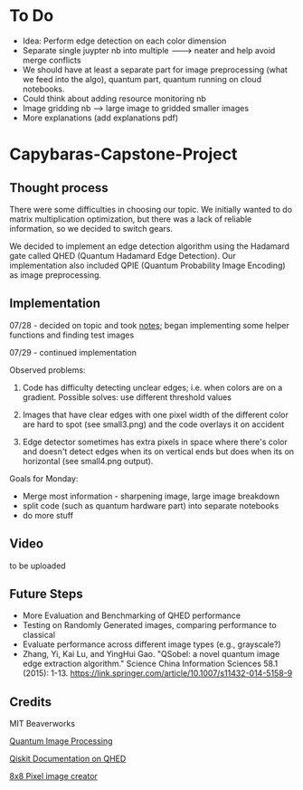 # To Do #
- Idea: Perform edge detection on each color dimension
- Separate single juypter nb into multiple ---> neater and help avoid merge conflicts
- We should have at least a separate part for image preprocessing (what we feed into the algo), quantum part, quantum running on cloud notebooks.
- Could think about adding resource monitoring nb
- Image gridding nb --> large image to gridded smaller images
- More explanations (add explanations pdf)

# Capybaras-Capstone-Project

## Thought process
There were some difficulties in choosing our topic. We initially wanted to do matrix multiplication optimization, but there was a lack of reliable information, so we decided to switch gears.

We decided to implement an edge detection algorithm using the Hadamard gate called QHED (Quantum Hadamard Edge Detection). Our implementation also included QPIE (Quantum Probability Image Encoding) as image preprocessing.  

## Implementation

07/28 - decided on topic and took [notes](https://docs.google.com/document/d/1KwwHY0z-jrOcwBCqH7Xco5jy1c1H4JHYLDq1byuVJ5E/edit?usp=sharing); began implementing some helper functions and finding test images

07/29 - continued implementation

Observed problems:

1. Code has difficulty detecting unclear edges; i.e. when colors are on a gradient. Possible solves: use different threshold values

2. Images that have clear edges with one pixel width of the different color are hard to spot (see small3.png) and the code overlays it on accident

3. Edge detector sometimes has extra pixels in space where there's color and doesn't detect edges when its on vertical ends but does when its on horizontal (see small4.png output).

Goals for Monday:
- Merge most information - sharpening image, large image breakdown
- split code (such as quantum hardware part) into separate notebooks
- do more stuff

## Video
to be uploaded

## Future Steps
- More Evaluation and Benchmarking of QHED performance
- Testing on Randomly Generated images, comparing performance to classical
- Evaluate performance across different image types (e.g., grayscale?)
- Zhang, Yi, Kai Lu, and YingHui Gao. "QSobel: a novel quantum image edge extraction algorithm." Science China Information Sciences 58.1 (2015): 1-13. https://link.springer.com/article/10.1007/s11432-014-5158-9

## Credits
MIT Beaverworks

[Quantum Image Processing](https://journals.aps.org/prx/pdf/10.1103/PhysRevX.7.031041)

[Qiskit Documentation on QHED](https://qiskit.org/textbook/ch-applications/quantum-edge-detection.html)

[8x8 Pixel image creator](https://www.pixilart.com/draw)
